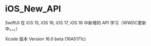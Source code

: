 # iOS_New_API
SwiftUI 在 iOS 15, iOS 16, iOS 17, iOS 18 中新增的 API 学习（WWDC更新中。。。）

Xcode 版本 Version 16.0 beta (16A5171c)
